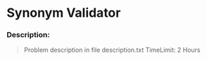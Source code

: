 # Synonym Validator

### Description: 
> Problem description in file description.txt 
> TimeLimit: 2 Hours


 

